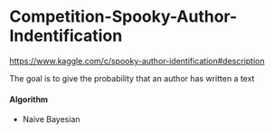 # Competition-Spooky-Author-Indentification

https://www.kaggle.com/c/spooky-author-identification#description

The goal is to give the probability that an author has written a text

#### Algorithm
- Naive Bayesian

